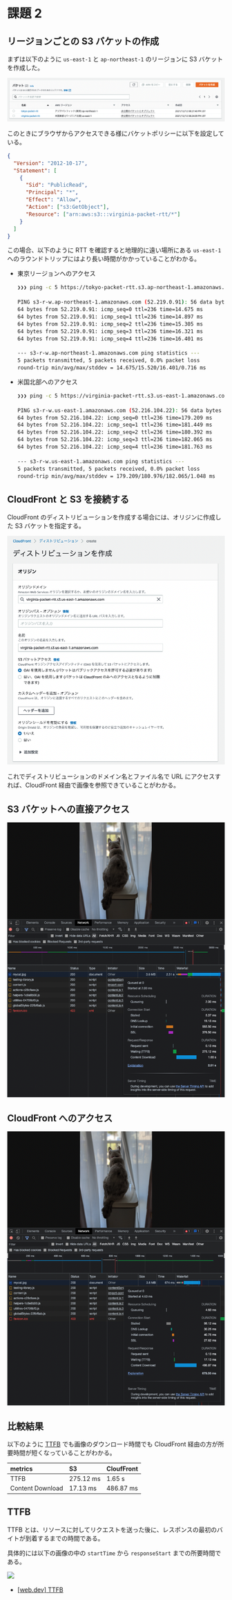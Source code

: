 # 課題 2

<!-- START doctoc generated TOC please keep comment here to allow auto update -->
<!-- DON'T EDIT THIS SECTION, INSTEAD RE-RUN doctoc TO UPDATE -->

<!-- END doctoc generated TOC please keep comment here to allow auto update -->

## リージョンごとの S3 バケットの作成

まずは以下のように `us-east-1` と `ap-northeast-1` のリージョンに S3 バケットを作成した。

![](assets/regions-bucket.png)

このときにブラウザからアクセスできる様にバケットポリシーに以下を設定している。

```json
{
  "Version": "2012-10-17",
  "Statement": [
    {
      "Sid": "PublicRead",
      "Principal": "*",
      "Effect": "Allow",
      "Action": ["s3:GetObject"],
      "Resource": ["arn:aws:s3:::virginia-packet-rtt/*"]
    }
  ]
}
```

この場合、以下のように RTT を確認すると地理的に遠い場所にある `us-east-1` へのラウンドトリップにはより長い時間がかかっていることがわかる。

- 東京リージョンへのアクセス

  ```bash
  ❯❯❯ ping -c 5 https://tokyo-packet-rtt.s3.ap-northeast-1.amazonaws.com

  PING s3-r-w.ap-northeast-1.amazonaws.com (52.219.0.91): 56 data bytes
  64 bytes from 52.219.0.91: icmp_seq=0 ttl=236 time=14.675 ms
  64 bytes from 52.219.0.91: icmp_seq=1 ttl=236 time=14.897 ms
  64 bytes from 52.219.0.91: icmp_seq=2 ttl=236 time=15.305 ms
  64 bytes from 52.219.0.91: icmp_seq=3 ttl=236 time=16.321 ms
  64 bytes from 52.219.0.91: icmp_seq=4 ttl=236 time=16.401 ms

  --- s3-r-w.ap-northeast-1.amazonaws.com ping statistics ---
  5 packets transmitted, 5 packets received, 0.0% packet loss
  round-trip min/avg/max/stddev = 14.675/15.520/16.401/0.716 ms
  ```

- 米国北部へのアクセス

  ```bash
  ❯❯❯ ping -c 5 https://virginia-packet-rtt.s3.us-east-1.amazonaws.com

  PING s3-r-w.us-east-1.amazonaws.com (52.216.104.22): 56 data bytes
  64 bytes from 52.216.104.22: icmp_seq=0 ttl=236 time=179.209 ms
  64 bytes from 52.216.104.22: icmp_seq=1 ttl=236 time=181.449 ms
  64 bytes from 52.216.104.22: icmp_seq=2 ttl=236 time=180.392 ms
  64 bytes from 52.216.104.22: icmp_seq=3 ttl=236 time=182.065 ms
  64 bytes from 52.216.104.22: icmp_seq=4 ttl=236 time=181.763 ms

  --- s3-r-w.us-east-1.amazonaws.com ping statistics ---
  5 packets transmitted, 5 packets received, 0.0% packet loss
  round-trip min/avg/max/stddev = 179.209/180.976/182.065/1.048 ms
  ```

## CloudFront と S3 を接続する

CloudFront のディストリビューションを作成する場合には、オリジンに作成した S3 バケットを指定する。

![](assets/cloudfront-connect-s3.png)

これでディストリビューションのドメイン名とファイル名で URL にアクセスすれば、CloudFront 経由で画像を参照できていることがわかる。

## S3 バケットへの直接アクセス

![](assets/s3-access.png)

## CloudFront へのアクセス

![](assets/cloudfront-access.png)

## 比較結果

以下のように [TTFB](#TTFB) でも画像のダウンロード時間でも CloudFront 経由の方が所要時間が短くなっていることがわかる。

| metrics          | S3        | CloufFront |
| :--------------- | :-------- | :--------- |
| TTFB             | 275.12 ms | 1.65 s     |
| Content Download | 17.13 ms  | 486.87 ms  |

## TTFB

TTFB とは、リソースに対してリクエストを送った後に、レスポンスの最初のバイトが到着するまでの時間である。

具体的には以下の画像の中の `startTime` から `responseStart` までの所要時間である。

![](https://web-dev.imgix.net/image/jL3OLOhcWUQDnR4XjewLBx4e3PC3/ccT8ltSPrTri3tz7AA3h.png?auto=format&w=845)

- [[web.dev] TTFB](https://web.dev/ttfb/)
